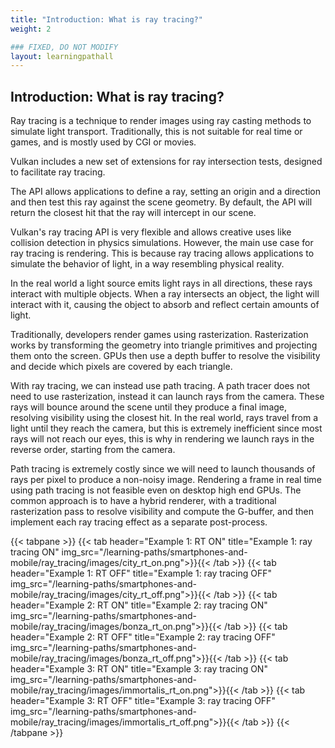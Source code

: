 ```yaml
---
title: "Introduction: What is ray tracing?"
weight: 2

### FIXED, DO NOT MODIFY
layout: learningpathall
---
```


## Introduction: What is ray tracing?

Ray tracing is a technique to render images using ray casting methods to simulate light transport. Traditionally, this is not suitable for real time or games, and is mostly used by CGI or movies.

Vulkan includes a new set of extensions for ray intersection tests, designed to facilitate ray tracing.

The API allows applications to define a ray, setting an origin and a direction and then test this ray against the scene geometry. By default, the API will return the closest hit that the ray will intercept in our scene.

Vulkan's ray tracing API is very flexible and allows creative uses like collision detection in physics simulations. However, the main use case for ray tracing is rendering. This is because ray tracing allows applications to simulate the behavior of light, in a way resembling physical reality.

In the real world a light source emits light rays in all directions, these rays interact with multiple objects. When a ray intersects an object, the light will interact with it, causing the object to absorb and reflect certain amounts of light.

Traditionally, developers render games using rasterization. Rasterization works by transforming the geometry into triangle primitives and projecting them onto the screen. GPUs then use a depth buffer to resolve the visibility and decide which pixels are covered by each triangle.

With ray tracing, we can instead use path tracing. A path tracer does not need to use rasterization, instead it can launch rays from the camera. These rays will bounce around the scene until they produce a final image, resolving visibility using the closest hit. In the real world, rays travel from a light until they reach the camera, but this is extremely inefficient since most rays will not reach our eyes, this is why in rendering we launch rays in the reverse order, starting from the camera.

Path tracing is extremely costly since we will need to launch thousands of rays per pixel to produce a non-noisy image. Rendering a frame in real time using path tracing is not feasible even on desktop high end GPUs. The common approach is to have a hybrid renderer, with a traditional rasterization pass to resolve visibility and compute the G-buffer, and then implement each ray tracing effect as a separate post-process.

{{< tabpane >}}
  {{< tab header="Example 1: RT ON" title="Example 1: ray tracing ON" img_src="/learning-paths/smartphones-and-mobile/ray_tracing/images/city_rt_on.png">}}{{< /tab >}}
  {{< tab header="Example 1: RT OFF" title="Example 1: ray tracing OFF" img_src="/learning-paths/smartphones-and-mobile/ray_tracing/images/city_rt_off.png">}}{{< /tab >}}
  {{< tab header="Example 2: RT ON" title="Example 2: ray tracing ON" img_src="/learning-paths/smartphones-and-mobile/ray_tracing/images/bonza_rt_on.png">}}{{< /tab >}}
  {{< tab header="Example 2: RT OFF" title="Example 2: ray tracing OFF" img_src="/learning-paths/smartphones-and-mobile/ray_tracing/images/bonza_rt_off.png">}}{{< /tab >}}
  {{< tab header="Example 3: RT ON" title="Example 3: ray tracing ON" img_src="/learning-paths/smartphones-and-mobile/ray_tracing/images/immortalis_rt_on.png">}}{{< /tab >}}
  {{< tab header="Example 3: RT OFF" title="Example 3: ray tracing OFF" img_src="/learning-paths/smartphones-and-mobile/ray_tracing/images/immortalis_rt_off.png">}}{{< /tab >}}
{{< /tabpane >}}